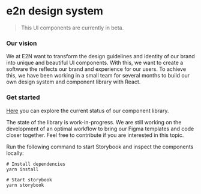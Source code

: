 # e2n design system

> This UI components are currently in beta.

### Our vision
We at E2N want to transform the design guidelines and identity of our brand into unique and beautiful UI components. With this, we want to create a software the reflects our brand and experience for our users. To achieve this, we have been working in a small team for several months to build our own design system and component library with React.

### Get started
[Here](https://ui.e2n.dev) you can explore the current status of our component library.

The state of the library is work-in-progress. We are still working on the development of an optimal workflow to bring our Figma templates and code closer together. Feel free to contribute if you are interested in this topic.

Run the following command to start Storybook and inspect the components locally:
```
# Install dependencies
yarn install

# Start storybook
yarn storybook
```

